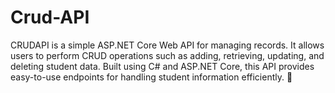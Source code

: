 # Crud-API
CRUDAPI is a simple ASP.NET Core Web API for managing records. It allows users to perform CRUD operations such as adding, retrieving, updating, and deleting student data. Built using C# and ASP.NET Core, this API provides easy-to-use endpoints for handling student information efficiently. 🚀
